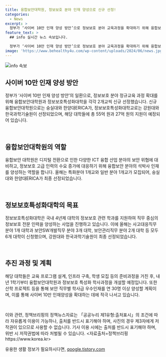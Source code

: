 ```yaml
---
title: 융합보안대학원, 정보보호 분야 인재 양성으로 신규 선정!
categories:
  - News
excerpt: >
  정부가 ‘사이버 10만 인재 양성 방안’으로 정보보호 분야 교육과정을 확대하기 위해 융합보안대학원과 정보보호특성화대학 각각 2개교를 선정하고 지원할 예정이다. 총 10개 대학이 신청한 가운데, 숭실대와 한양대ERICA가 신규 융합보안대학원으로, 강원대와 한국과학기술원이 정보보호특성화대학으로 선정되었다. 이들에게 6년간 최대 55억 원과 27억 원을 지원할 예정이며, 특화분야와 일반 분야에서 각각 1개교씩을 모집하고 있다. 산업 수요에 맞춘 실전형 융합보안 고급인재 양성을 계획하고 있으며, 정보보호특성화대학 사업은 직무 중심의 정보보호 전문 인력을 양성하기 위한 것이다.
feature_text: >
  ## info 실시간 뉴스 속보입니다.

  정부가 ‘사이버 10만 인재 양성 방안’으로 정보보호 분야 교육과정을 확대하기 위해 융합보안대학원과 정보보호특성화대학 각각 2개교를 선정하고 지원할 예정이다. 총 10개 대학이 신청한 가운데, 숭실대와 한양대ERICA가 신규 융합보안대학원으로, 강원대와 한국과학기술원이 정보보호특성화대학으로 선정되었다. 이들에게 6년간 최대 55억 원과 27억 원을 지원할 예정이며, 특화분야와 일반 분야에서 각각 1개교씩을 모집하고 있다. 산업 수요에 맞춘 실전형 융합보안 고급인재 양성을 계획하고 있으며, 정보보호특성화대학 사업은 직무 중심의 정보보호 전문 인력을 양성하기 위한 것이다.
image: 'https://www.behealthy4u.com/wp-content/uploads/2024/06/news.jpg'
---
```


<p><img src="https://www.behealthy4u.com/wp-content/uploads/2024/06/news.jpg" alt="info 속보" /></p>

<h2 data-ke-size="size26">사이버 10만 인재 양성 방안</h2>

<p>정부가 ‘사이버 10만 인재 양성 방안’의 일환으로, 정보보호 분야 정규교육 과정 확대를 위해 융합보안대학원과 정보보호특성화대학을 각각 2개교씩 신규 선정했습니다. 신규 융합보안대학원으로는 숭실대와 한양대ERICA가, 정보보호특성화대학교로는 강원대와 한국과학기술원이 선정되었으며, 해당 대학들에 총 55억 원과 27억 원의 지원이 예정되어 있습니다.</p>

<p data-ke-size="size16">&nbsp;</p>

<h2 data-ke-size="size24">융합보안대학원의 역할</h2>

<p>융합보안 대학원은 디지털 전환으로 인한 다양한 ICT 융합 산업 분야의 보안 위협에 대비하고, 정보보호 고급 인력의 수요 증가에 대응하기 위해 융합보안 분야의 석박사 인재를 양성하는 역할을 합니다. 올해는 특화분야 1개교와 일반 분야 1개교가 모집되어, 숭실대와 한양대ERICA가 최종 선정되었습니다.</p>

<p data-ke-size="size16">&nbsp;</p>

<h2 data-ke-size="size24">정보보호특성화대학의 목표</h2>

<p>정보보호특성화대학은 국내 4년제 대학의 정보보호 관련 학과를 지원하여 직무 중심의 정보보호 전문 인력을 양성하는 사업을 진행하고 있습니다. 이에 올해는 사고대응직무 분야 1개 대학과 보안SW개발직무 분야 3개 대학, 보안관리직무 분야 2개 대학 등 모두 6개 대학이 신청했으며, 강원대와 한국과학기술원이 최종 선정되었습니다.</p>

<p data-ke-size="size16">&nbsp;</p>

<h2 data-ke-size="size24">추진 과정 및 계획</h2>

<p>해당 대학들은 교육 프로그램 설계, 인프라 구축, 학생 모집 등의 준비과정을 거친 후, 내년 1학기부터 융합보안대학원과 정보보호 특성화 학사과정을 개설할 예정입니다. 또한 산학 프로젝트 등을 통해 보안 직무별 학사급 우수인재를 연 30명 이상 양성할 계획이며, 이를 통해 사이버 10만 인재양성을 확대하는 데에 적극 나서고 있습니다.</p>

<p data-ke-size="size16">&nbsp;</p>

<p>이와 관련, 정책브리핑의 정책뉴스자료는 「공공누리 제1유형:출처표시」의 조건에 따라 자유롭게 이용이 가능하나, 출처를 반드시 표기해야 하며, 사진의 경우 제3자에게 저작권이 있으므로 사용할 수 없습니다. 기사 이용 시에는 출처를 반드시 표기해야 하며, 위반 시 저작권법에 따라 처벌될 수 있습니다. &lt;자료출처=정책브리핑 https://www.korea.kr></p>
유용한 생활 정보가 필요하시다면, <a href="https://qoogle.tistory.com" rel="dofollow">qoogle.tistory.com</a>


